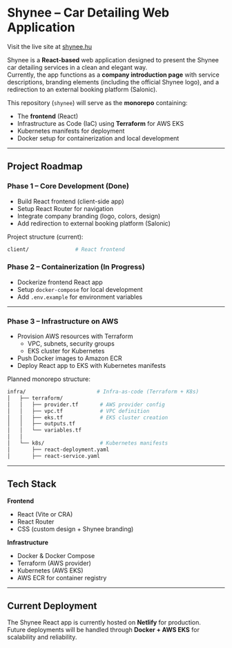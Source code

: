 # Shynee – Car Detailing Web Application

Visit the live site at [shynee.hu](https://shynee.hu)

Shynee is a **React-based** web application designed to present the Shynee car detailing services in a clean and elegant way.  
Currently, the app functions as a **company introduction page** with service descriptions, branding elements (including the official Shynee logo), and a redirection to an external booking platform (Salonic).  

This repository (`shynee`) will serve as the **monorepo** containing:

- The **frontend** (React)  
- Infrastructure as Code (IaC) using **Terraform** for AWS EKS  
- Kubernetes manifests for deployment  
- Docker setup for containerization and local development  

---

## Project Roadmap

### Phase 1 – Core Development (Done)

- Build React frontend (client-side app)  
- Setup React Router for navigation  
- Integrate company branding (logo, colors, design)  
- Add redirection to external booking platform (Salonic)  

Project structure (current):  
```bash
client/               # React frontend
```

### Phase 2 – Containerization (In Progress)

- Dockerize frontend React app  
- Setup `docker-compose` for local development  
- Add `.env.example` for environment variables  

---

### Phase 3 – Infrastructure on AWS

- Provision AWS resources with Terraform  
  - VPC, subnets, security groups  
  - EKS cluster for Kubernetes  
- Push Docker images to Amazon ECR  
- Deploy React app to EKS with Kubernetes manifests  

Planned monorepo structure:  
```bash
infra/                       # Infra-as-code (Terraform + K8s)
│   ├── terraform/
│   │   ├── provider.tf       # AWS provider config
│   │   ├── vpc.tf            # VPC definition
│   │   ├── eks.tf            # EKS cluster creation
│   │   ├── outputs.tf
│   │   └── variables.tf
│   │
│   └── k8s/                  # Kubernetes manifests
│       ├── react-deployment.yaml
│       ├── react-service.yaml
```

---

## Tech Stack

**Frontend**  
- React (Vite or CRA)  
- React Router  
- CSS (custom design + Shynee branding)  

**Infrastructure**  
- Docker & Docker Compose  
- Terraform (AWS provider)  
- Kubernetes (AWS EKS)  
- AWS ECR for container registry  

---

## Current Deployment

The Shynee React app is currently hosted on **Netlify** for production.  
Future deployments will be handled through **Docker + AWS EKS** for scalability and reliability.
